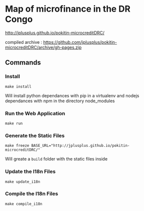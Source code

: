 Map of microfinance in the DR Congo
===================================

http://jplusplus.github.io/pokitin-microcreditDRC/

compiled archive : https://github.com/jplusplus/pokitin-microcreditDRC/archive/gh-pages.zip

## Commands

### Install

	make install

Will install python dependances with pip in a virtualenv and nodejs dependances with npm in the directory node_modules

### Run the Web Application

	make run

### Generate the Static Files

	make freeze BASE_URL="http://jplusplus.github.io/pokitin-microcreditDRC/"

Will greate a `build` folder with the static files inside

### Update the I18n Files

	make update_i18n

### Compile the I18n Files

	make compile_i18n
